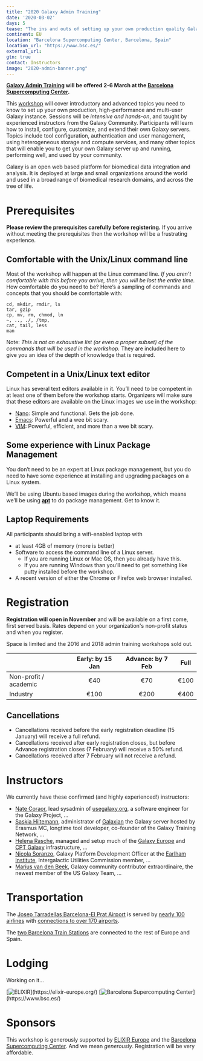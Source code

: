 ```yaml
---
title: "2020 Galaxy Admin Training"
date: '2020-03-02'
days: 5
tease: "The ins and outs of setting up your own production quality Galaxy server. Plus, Barcelona!"
continent: EU
location: "Barcelona Supercomputing Center, Barcelona, Spain"
location_url: "https://www.bsc.es/"
external_url:
gtn: true
contact: Instructors
image: "2020-admin-banner.png"
---
```


**[Galaxy Admin Training](https://github.com/galaxyproject/dagobah-training/tree/2020-barcelona) will be offered 2-6 March at the [Barcelona Supercomputing Center](https://www.bsc.es/).**

This [workshop](https://github.com/galaxyproject/dagobah-training/tree/2020-barcelona) will cover introductory and advanced topics you need to know to set up your own production, high-performance and multi-user Galaxy instance.  Sessions will be *intensive and hands-on*, and taught by experienced instructors from the Galaxy Community. Participants will learn how to install, configure, customize, and extend their own Galaxy servers. Topics include tool configuration, authentication and user management, using heterogeneous storage and compute services, and many other topics that will enable you to get your own Galaxy server up and running, performing well, and used by your community.

Galaxy is an open web based platform for biomedical data integration and analysis. It is deployed at large and small organizations around the world and used in a broad range of biomedical research domains, and across the tree of life.

# Prerequisites

**Please review the prerequisites carefully before registering.**  If you arrive without meeting the prerequisites then the workshop will be a frustrating experience.

## Comfortable with the Unix/Linux command line

Most of the workshop will happen at the Linux command line.  *If you aren’t comfortable with this before you arrive, then you will be lost the entire time.*  How comfortable do you need to be?  Here’s a sampling of commands and concepts that you should be comfortable with:
  ```
cd, mkdir, rmdir, ls
tar, gzip
cp, mv, rm, chmod, ln 
~, .., ./, /tmp,
cat, tail, less
man
```

Note: *This is not an exhaustive list (or even a proper subset) of the commands that will be used in the workshop.*  They are included here to give you an idea of the depth of knowledge that is required.

## Competent in a Unix/Linux text editor

Linux has several text editors available in it.  You’ll need to be competent in at least one of them before the workshop starts.  Organizers will make sure that these editors are available on the Linux images we use in the workshop:

* [Nano](https://www.nano-editor.org/): Simple and functional.  Gets the job done.
* [Emacs](https://www.gnu.org/software/emacs/): Powerful and a wee bit scary.
* [VIM](http://www.vim.org/): Powerful, efficient, and more than a wee bit scary.

## Some experience with Linux Package Management

You don’t need to be an expert at Linux package management, but you do need to have some experience at installing and upgrading packages on a Linux system.

We’ll be using Ubuntu based images during the workshop, which means we’ll be using **[apt](https://help.ubuntu.com/community/AptGet/Howto)** to do package management.  Get to know it.

## Laptop Requirements

All participants should bring a wifi-enabled laptop with 

* at least 4GB of memory (more is better)
* Software to access the command line of a Linux server.
  * If you are running Linux or Mac OS, then you already have this.
  * If you are running Windows than you’ll need to get something like putty installed before the workshop.
* A recent version of either the Chrome or Firefox web browser installed.

# Registration

**Registration will open in November** and will be available on a first come, first served basis. Rates depend on your organization's non-profit status and when you register.

Space is limited and the 2016 and 2018 admin training workshops sold out.

| | Early: by 15 Jan | Advance: by 7 Feb  | Full |
| ---- | :----: | :----: | :----: |
| Non-profit / academic |   €40 | €70 | €100 |
| Industry                        | €100 | €200 | €400 |

## Cancellations

* Cancellations received before the early registration deadline (15 January) will receive a full refund.
* Cancellations received after early registration closes, but before Advance registration closes (7 February) will receive a 50% refund.
* Cancellations received after 7 February will not receive a refund.

# Instructors

We currently have these confirmed (and highly experienced!) instructors:

* [Nate Coraor](/src/people/nate/index.md), lead sysadmin of [usegalaxy.org](https://usegalaxy.org), a software engineer for the Galaxy Project, ...
* [Saskia Hiltemann](https://github.com/shiltemann), administrator of [Galaxian](https://bioinf-galaxian.erasmusmc.nl/galaxy/) the Galaxy server hosted by Erasmus MC, longtime tool developer, co-founder of the Galaxy Training Network, ...
* [Helena Rasche](https://github.com/erasche), managed and setup much of the [Galaxy Europe](https://usegalaxy.eu) and [CPT Galaxy](https://cpt.tamu.edu/galaxy-pub/) infrastructure, ...
* [Nicola Soranzo](https://www.earlham.ac.uk/nicola-soranzo), Galaxy Platform Development Officer at the [Earlham Institute](https://www.earlham.ac.uk/), Intergalactic Utilities Commission member, ... 
* [Marius van den Beek](https://github.com/mvdbeek), Galaxy community contributor extraordinaire, the newest member of the US Galaxy Team, ...

# Transportation

The [Josep Tarradellas Barcelona-El Prat Airport](http://www.aena.es/en/barcelona-airport/index.html) is served by [nearly 100 airlines](http://www.aena.es/en/barcelona-airport/airlines.html) with [connections to over 170 airports](http://www.aena.es/en/barcelona-airport/airport-destinations.html).

The [two Barcelona Train Stations](https://www.thetrainline.com/en/stations/barcelona) are connected to the rest of Europe and Spain.

# Lodging

Working on it...

<div class="float-right">
[<img src="/src/images/logos/ElixirNoTextLogo.png" alt="ELIXIR"  style="max-width: 12rem" />](https://elixir-europe.org/)
[<img src="/src/images/logos/barcelona-sc-logo.png" alt="Barcelona Supercomputing Center" style="max-width: 20rem" />](https://www.bsc.es/)
</div>

# Sponsors

This workshop is generously supported by [ELIXIR Europe](https://elixir-europe.org/) and the [Barcelona Supercomputing Center](https://www.bsc.es/).  And we mean *generously*.  Registration will be very affordable.
